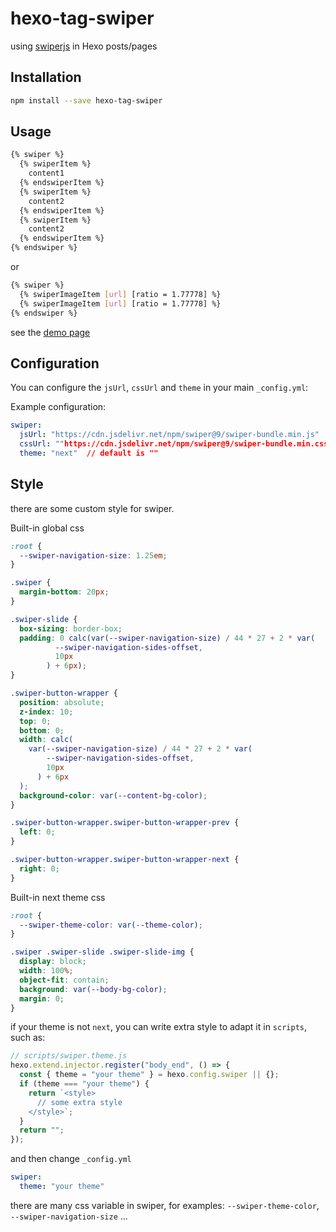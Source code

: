 # hexo-tag-swiper

using [swiperjs](https://swiperjs.com) in Hexo posts/pages

## Installation

```bash
npm install --save hexo-tag-swiper
```

## Usage

```bash
{% swiper %}
  {% swiperItem %}
    content1
  {% endswiperItem %}
  {% swiperItem %}
    content2
  {% endswiperItem %}
  {% swiperItem %}
    content2
  {% endswiperItem %}
{% endswiper %}
```

or

```bash
{% swiper %}
  {% swiperImageItem [url] [ratio = 1.77778] %}
  {% swiperImageItem [url] [ratio = 1.77778] %}
{% endswiper %}
```

see the [demo page]()

## Configuration

You can configure the `jsUrl`, `cssUrl` and `theme` in your main `_config.yml`:

Example configuration:

```yml
swiper:
  jsUrl: "https://cdn.jsdelivr.net/npm/swiper@9/swiper-bundle.min.js"  // default is "https://cdn.jsdelivr.net/npm/swiper@9/swiper-bundle.min.js"
  cssUrl: ""https://cdn.jsdelivr.net/npm/swiper@9/swiper-bundle.min.css""  // default is "https://cdn.jsdelivr.net/npm/swiper@9/swiper-bundle.min.css"
  theme: "next"  // default is ""
```

## Style

there are some custom style for swiper.

Built-in global css

```css
:root {
  --swiper-navigation-size: 1.25em;
}

.swiper {
  margin-bottom: 20px;
}

.swiper-slide {
  box-sizing: border-box;
  padding: 0 calc(var(--swiper-navigation-size) / 44 * 27 + 2 * var(
          --swiper-navigation-sides-offset,
          10px
        ) + 6px);
}

.swiper-button-wrapper {
  position: absolute;
  z-index: 10;
  top: 0;
  bottom: 0;
  width: calc(
    var(--swiper-navigation-size) / 44 * 27 + 2 * var(
        --swiper-navigation-sides-offset,
        10px
      ) + 6px
  );
  background-color: var(--content-bg-color);
}

.swiper-button-wrapper.swiper-button-wrapper-prev {
  left: 0;
}

.swiper-button-wrapper.swiper-button-wrapper-next {
  right: 0;
}
```

Built-in next theme css

```css
:root {
  --swiper-theme-color: var(--theme-color);
}

.swiper .swiper-slide .swiper-slide-img {
  display: block;
  width: 100%;
  object-fit: contain;
  background: var(--body-bg-color);
  margin: 0;
}
```

if your theme is not `next`, you can write extra style to adapt it in `scripts`, such as:

```js
// scripts/swiper.theme.js
hexo.extend.injector.register("body_end", () => {
  const { theme = "your theme" } = hexo.config.swiper || {};
  if (theme === "your theme") {
    return `<style>
      // some extra style
    </style>`;
  }
  return "";
});
```

and then change `_config.yml`

```yml
swiper:
  theme: "your theme"
```

there are many css variable in swiper, for examples: `--swiper-theme-color`, `--swiper-navigation-size` ...

